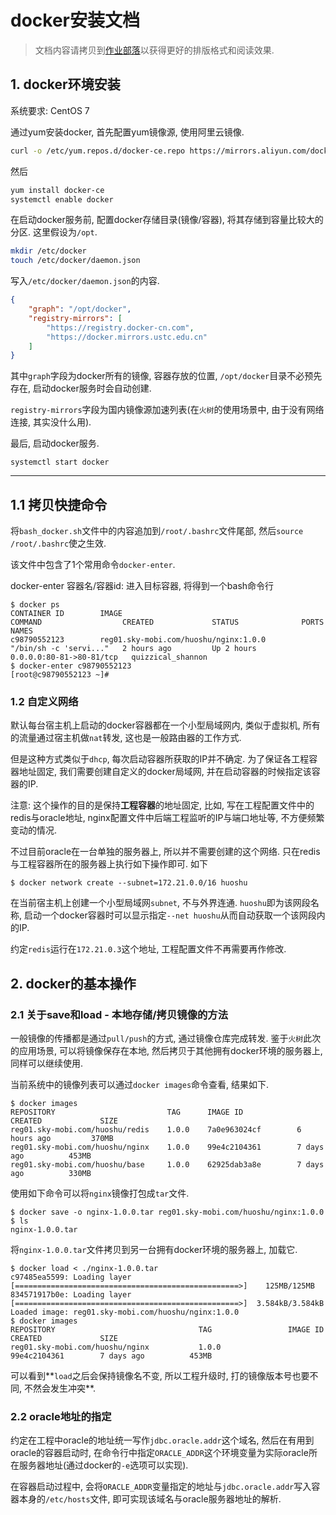 # docker安装文档

> 文档内容请拷贝到[作业部落](https://www.zybuluo.com/mdeditor)以获得更好的排版格式和阅读效果.

## 1. docker环境安装

系统要求: CentOS 7

通过yum安装docker, 首先配置yum镜像源, 使用阿里云镜像.

```bash
curl -o /etc/yum.repos.d/docker-ce.repo https://mirrors.aliyun.com/docker-ce/linux/centos/docker-ce.repo
```

然后

```bash
yum install docker-ce
systemctl enable docker
```

在启动docker服务前, 配置docker存储目录(镜像/容器), 将其存储到容量比较大的分区. 这里假设为`/opt`.

```bash
mkdir /etc/docker
touch /etc/docker/daemon.json
```

写入`/etc/docker/daemon.json`的内容.

```json
{
    "graph": "/opt/docker",
    "registry-mirrors": [
        "https://registry.docker-cn.com", 
        "https://docker.mirrors.ustc.edu.cn"
    ]
}
```

其中`graph`字段为docker所有的镜像, 容器存放的位置, `/opt/docker`目录不必预先存在, 启动docker服务时会自动创建.

`registry-mirrors`字段为国内镜像源加速列表(在`火树`的使用场景中, 由于没有网络连接, 其实没什么用).

最后, 启动docker服务.

```
systemctl start docker
```

------

## 1.1 拷贝快捷命令

将`bash_docker.sh`文件中的内容追加到`/root/.bashrc`文件尾部, 然后`source /root/.bashrc`使之生效. 

该文件中包含了1个常用命令`docker-enter`. 

docker-enter 容器名/容器id: 进入目标容器, 将得到一个bash命令行

```
$ docker ps
CONTAINER ID        IMAGE                                          COMMAND                  CREATED             STATUS              PORTS                      NAMES
c98790552123        reg01.sky-mobi.com/huoshu/nginx:1.0.0          "/bin/sh -c 'servi..."   2 hours ago         Up 2 hours          0.0.0.0:80-81->80-81/tcp   quizzical_shannon
$ docker-enter c98790552123
[root@c98790552123 ~]# 
```

### 1.2 自定义网络

默认每台宿主机上启动的docker容器都在一个小型局域网内, 类似于虚拟机, 所有的流量通过宿主机做`nat`转发, 这也是一般路由器的工作方式.

但是这种方式类似于`dhcp`, 每次启动容器所获取的IP并不确定. 为了保证各工程容器地址固定, 我们需要创建自定义的docker局域网, 并在启动容器的时候指定该容器的IP. 

注意: 这个操作的目的是保持**工程容器**的地址固定, 比如, 写在工程配置文件中的redis与oracle地址, nginx配置文件中后端工程监听的IP与端口地址等, 不方便频繁变动的情况.

不过目前oracle在一台单独的服务器上, 所以并不需要创建的这个网络. 只在redis与工程容器所在的服务器上执行如下操作即可. 如下

```
$ docker network create --subnet=172.21.0.0/16 huoshu
```

在当前宿主机上创建一个小型局域网`subnet`, 不与外界连通. `huoshu`即为该网段名称, 启动一个docker容器时可以显示指定`--net huoshu`从而自动获取一个该网段内的IP.

约定`redis`运行在`172.21.0.3`这个地址, 工程配置文件不再需要再作修改.

## 2. docker的基本操作

### 2.1 关于save和load - 本地存储/拷贝镜像的方法

一般镜像的传播都是通过`pull/push`的方式, 通过镜像仓库完成转发. 鉴于`火树`此次的应用场景, 可以将镜像保存在本地, 然后拷贝于其他拥有docker环境的服务器上, 同样可以继续使用.

当前系统中的镜像列表可以通过`docker images`命令查看, 结果如下.

```
$ docker images
REPOSITORY                         TAG      IMAGE ID            CREATED             SIZE
reg01.sky-mobi.com/huoshu/redis    1.0.0    7a0e963024cf        6 hours ago         370MB
reg01.sky-mobi.com/huoshu/nginx    1.0.0    99e4c2104361        7 days ago          453MB
reg01.sky-mobi.com/huoshu/base     1.0.0    62925dab3a8e        7 days ago          330MB
```

使用如下命令可以将`nginx`镜像打包成`tar`文件.

```
$ docker save -o nginx-1.0.0.tar reg01.sky-mobi.com/huoshu/nginx:1.0.0
$ ls
nginx-1.0.0.tar
```

将`nginx-1.0.0.tar`文件拷贝到另一台拥有docker环境的服务器上, 加载它.

```
$ docker load < ./nginx-1.0.0.tar 
c97485ea5599: Loading layer [==================================================>]    125MB/125MB
834571917b0e: Loading layer [==================================================>]  3.584kB/3.584kB
Loaded image: reg01.sky-mobi.com/huoshu/nginx:1.0.0
$ docker images
REPOSITORY                                TAG                 IMAGE ID            CREATED             SIZE
reg01.sky-mobi.com/huoshu/nginx           1.0.0               99e4c2104361        7 days ago          453MB
```

可以看到**`load`之后会保持镜像名不变, 所以工程升级时, 打的镜像版本号也要不同, 不然会发生冲突**.

### 2.2 oracle地址的指定

约定在工程中oracle的地址统一写作`jdbc.oracle.addr`这个域名, 然后在有用到oracle的容器启动时, 在命令行中指定`ORACLE_ADDR`这个环境变量为实际oracle所在服务器地址(通过docker的`-e`选项可以实现). 

在容器启动过程中, 会将`ORACLE_ADDR`变量指定的地址与`jdbc.oracle.addr`写入容器本身的`/etc/hosts`文件, 即可实现该域名与oracle服务器地址的解析.